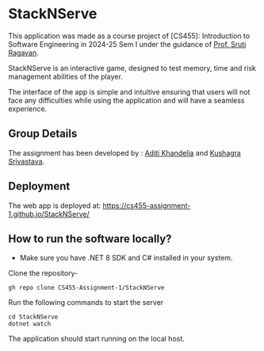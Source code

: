# StackNServe

This application was made as a course project of [CS455]: Introduction to Software Engineering in 2024-25 Sem I under the guidance of [Prof. Sruti Ragavan](https://sruti-s-ragavan.github.io).

StackNServe is an interactive game, designed to test memory, time and risk management abilities of the player.

The interface of the app is simple and intuitive ensuring that users will not face any difficulties while using the application and will have a seamless experience. 

## Group Details

The assignment has been developed by : [Aditi Khandelia](https://github.com/AditiKhandelia) and [Kushagra Srivastava](https://github.com/whizdor).

## Deployment

The web app is deployed at: https://cs455-assignment-1.github.io/StackNServe/

## How to run the software locally?

* Make sure you have .NET 8 SDK and C# installed in your system.

Clone the repository-

```
gh repo clone CS455-Assignment-1/StackNServe
```

Run the following commands to start the server

```
cd StackNServe
dotnet watch
```
The application should start running on the local host.
